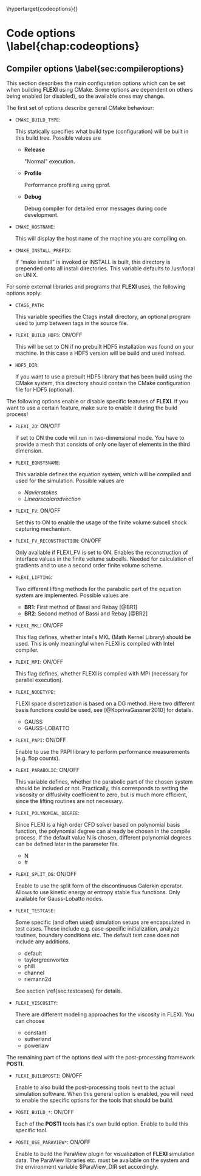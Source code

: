 \hypertarget{codeoptions}{}

# Code options \label{chap:codeoptions}
## Compiler options \label{sec:compileroptions}
This section describes the main configuration options which can be set when building **FLEXI** using CMake. 
Some options are dependent on others being enabled (or disabled), so the available ones may change. 

The first set of options describe general CMake behaviour:

* ``CMAKE_BUILD_TYPE``:

    This statically specifies what build type (configuration) will be built in this build tree. Possible values are
    * **Release**
    
        "Normal" execution.
    
    * **Profile**
    
        Performance profiling using gprof.
    
    * **Debug**
    
        Debug compiler for detailed error messages during code development.
    
* ``CMAKE_HOSTNAME``:

    This will display the host name of the machine you are compiling on.

* ``CMAKE_INSTALL_PREFIX``:

    If “make install” is invoked or INSTALL is built, this directory is prepended onto all install directories. This variable defaults to /usr/local on UNIX.

For some external libraries and programs that **FLEXI** uses, the following options apply:

* ``CTAGS_PATH``:

    This variable specifies the Ctags install directory, an optional program used to jump between tags in the source file.

* ``FLEXI_BUILD_HDF5``: ON/OFF

    This will be set to ON if no prebuilt HDF5 installation was found on your machine. In this case a HDF5 version will be build and used instead.

* ``HDF5_DIR``:

    If you want to use a prebuilt HDF5 library that has been build using the CMake system, this directory should contain the CMake configuration file for HDF5 (optional).

The following options enable or disable specific features of **FLEXI**. If you want to use a certain feature, make sure to enable it during the build process!

* ``FLEXI_2D``: ON/OFF

    If set to ON the code will run in two-dimensional mode. You have to provide a mesh that consists of only one layer of elements in the third dimension.

* ``FLEXI_EQNSYSNAME``:
    
    This variable defines the equation system, which will be compiled and used for the simulation. Possible values are
    * *Navierstokes*
    * *Linearscalaradvection*
    
* ``FLEXI_FV``:  ON/OFF
    
    Set this to ON to enable the usage of the finite volume subcell shock capturing mechanism.
    
* ``FLEXI_FV_RECONSTRUCTION``:  ON/OFF
    
    Only available if FLEXI_FV is set to ON. Enables the reconstruction of interface values in the finite volume subcells. Needed for calculation of gradients and to use a second order finite volume scheme.
    
* ``FLEXI_LIFTING``:

    Two different lifting methods for the parabolic part of the equation system are implemented. Possible values are
    * **BR1**: First method of Bassi and Rebay [@BR1]
    * **BR2**: Second method of Bassi and Rebay [@BR2]
    
* ``FLEXI_MKL``:  ON/OFF
    
    This flag defines, whether Intel's MKL (Math Kernel Library) should be used. This is only meaningful when FLEXI is compiled with Intel compiler.    
    
* ``FLEXI_MPI``: ON/OFF

    This flag defines, whether FLEXI is compiled with MPI (necessary for parallel execution).

* ``FLEXI_NODETYPE``:

    FLEXI space discretization is based on a DG method. Here two different basis functions could be used, see [@KoprivaGassner2010] for details.
    
    * GAUSS
    * GAUSS-LOBATTO

* ``FLEXI_PAPI``:  ON/OFF
    
    Enable to use the PAPI library to perform performance measurements (e.g. flop counts). 

* ``FLEXI_PARABOLIC``:  ON/OFF
    
    This variable defines, whether the parabolic part of the chosen system should be included or not. Practically, this corresponds to setting the viscosity or diffusivity coefficient to zero, but is much more efficient, since the lifting routines are not necessary.
    
* ``FLEXI_POLYNOMIAL_DEGREE``:

    Since FLEXI is a high order CFD solver based on polynomial basis function, the polynomial degree can already be chosen in the compile process.
    If the default value N is chosen, different polynomial degrees can be defined later in the parameter file.
    
    * N
    * \#
    
* ``FLEXI_SPLIT_DG``:  ON/OFF

    Enable to use the split form of the discontinuous Galerkin operator. Allows to use kinetic energy or entropy stable flux functions. Only available for Gauss-Lobatto nodes.
    
* ``FLEXI_TESTCASE``:

    Some specific (and often used) simulation setups are encapsulated in test cases. These include e.g. case-specific initialization, analyze routines, boundary conditions etc. The default test case does not include any additions.
    * default
    * taylorgreenvortex
    * phill
    * channel
    * riemann2d
    
    See section \ref{sec:testcases} for details.

* ``FLEXI_VISCOSITY``:

    There are different modeling approaches for the viscosity in FLEXI. You can choose
    * constant
    * sutherland
    * powerlaw

The remaining part of the options deal with the post-processing framework **POSTI**. 
    
* ``FLEXI_BUILDPOSTI``:  ON/OFF

    Enable to also build the post-processing tools next to the actual simulation software. When this general option is enabled, you will need to enable the specific options for the tools that should be build.
    
    
* ``POSTI_BUILD_*``:  ON/OFF

    Each of the **POSTI** tools has it's own build option. Enable to build this specific tool.
    
* ``POSTI_USE_PARAVIEW*``:  ON/OFF

    Enable to build the ParaView plugin for visualization of **FLEXI** simulation data. The ParaView libraries etc. must be available on the system and the environment variable $ParaView_DIR set accordingly.

